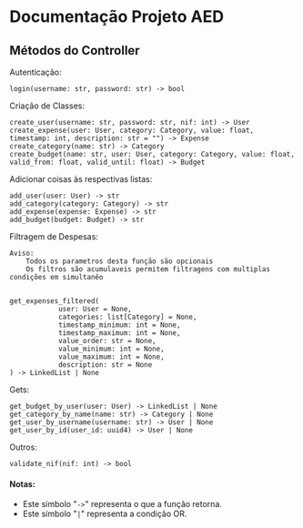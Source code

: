 # Documentação Projeto AED

## Métodos do Controller

Autenticação:

    login(username: str, password: str) -> bool

Criação de Classes:

    create_user(username: str, password: str, nif: int) -> User
    create_expense(user: User, category: Category, value: float, timestamp: int, description: str = "") -> Expense
    create_category(name: str) -> Category
    create_budget(name: str, user: User, category: Category, value: float, valid_from: float, valid_until: float) -> Budget

Adicionar coisas às respectivas listas:

    add_user(user: User) -> str
    add_category(category: Category) -> str
    add_expense(expense: Expense) -> str
    add_budget(budget: Budget) -> str

Filtragem de Despesas:

    Aviso: 
        Todos os parametros desta função são opcionais 
        Os filtros são acumulaveis permitem filtragens com multiplas condições em simultanêo


    get_expenses_filtered(
                user: User = None,
                categories: list[Category] = None,
                timestamp_minimum: int = None,
                timestamp_maximum: int = None,
                value_order: str = None,
                value_minimum: int = None,
                value_maximum: int = None,
                description: str = None
    ) -> LinkedList | None

Gets:

    get_budget_by_user(user: User) -> LinkedList | None
    get_category_by_name(name: str) -> Category | None
    get_user_by_username(username: str) -> User | None
    get_user_by_id(user_id: uuid4) -> User | None

Outros:

    validate_nif(nif: int) -> bool


#### Notas:

- Este símbolo "`->`" representa o que a função retorna.
- Este símbolo "`|`" representa a condição OR.

